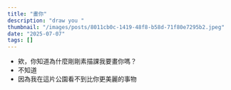 ```yaml
---
title: "畫你"
description: "draw you "
thumbnail: "/images/posts/8011cb0c-1419-48f8-b58d-71f80e7295b2.jpeg"
date: "2025-07-07"
tags: []
---
```

- 欸，你知道為什麼剛剛素描課我要畫你嗎？
- 不知道
- 因為我在這片公園看不到比你更美麗的事物
